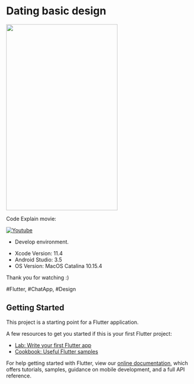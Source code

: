 # Dating basic design


<img src="https://github.com/loydkim/Flutter_Dating_Basic_Design/blob/master/datingapp_gif.gif" width="300" height="500">

Code Explain movie:

[![Youtube](https://img.youtube.com/vi/gd6CpJBcwiE/0.jpg)](https://youtu.be/gd6CpJBcwiE)

* Develop environment.

- Xcode Version: 11.4
- Android Studio: 3.5
- OS Version: MacOS Catalina 10.15.4

Thank you for watching :)

#Flutter, #ChatApp, #Design

## Getting Started

This project is a starting point for a Flutter application.

A few resources to get you started if this is your first Flutter project:

- [Lab: Write your first Flutter app](https://flutter.dev/docs/get-started/codelab)
- [Cookbook: Useful Flutter samples](https://flutter.dev/docs/cookbook)

For help getting started with Flutter, view our
[online documentation](https://flutter.dev/docs), which offers tutorials,
samples, guidance on mobile development, and a full API reference.
